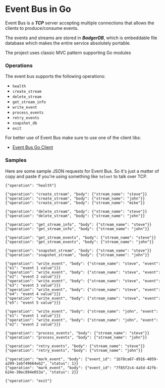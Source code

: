 # Event Bus in Go

Event Bus is a ***TCP*** server accepting multiple connections
that allows the clients to produce/consume events.

The events and streams are stored in ***BadgerDB***, which is embeddable
file database which makes the entire service absolutely portable.

The project uses classic MVC pattern supporting Go modules

### Operations

The event bus supports the following operations:

- `health`
- `create_stream`
- `delete_stream`
- `get_stream_info`
- `write_event`
- `process_events`
- `retry_events`
- `snapshot_db`
- `exit`

For better use of Event Bus make sure to use one of the client libs:

- [Event Bus Go Client](https://github.com/go-web-dev/event-bus-go-client)

### Samples

Here are some sample JSON requests for Event Bus.
So it's just a matter of copy and paste if you're using
something like `telnet` to talk over TCP.

```
{"operation": "health"}

{"operation": "create_stream", "body": {"stream_name": "steve"}}
{"operation": "create_stream", "body": {"stream_name": "john"}}
{"operation": "create_stream", "body": {"stream_name": "mike"}}

{"operation": "delete_stream", "body": {"stream_name": "steve"}}
{"operation": "delete_stream", "body": {"stream_name": "john"}}

{"operation": "get_stream_info", "body": {"stream_name": "steve"}}
{"operation": "get_stream_info", "body": {"stream_name": "john"}}

{"operation": "get_stream_events", "body": {"stream_name": "steve"}}
{"operation": "get_stream_events", "body": {"stream_name": "john"}}

{"operation": "snapshot_stream", "body": {"stream_name": "steve"}}
{"operation": "snapshot_stream", "body": {"stream_name": "john"}}

{"operation": "write_event", "body": {"stream_name": "steve", "event": {"e1": "event 1 value"}}}
{"operation": "write_event", "body": {"stream_name": "steve", "event": {"e2": "event 2 value"}}}
{"operation": "write_event", "body": {"stream_name": "steve", "event": {"e3": "event 3 value"}}}
{"operation": "write_event", "body": {"stream_name": "steve", "event": {"e4": "event 4 value"}}}
{"operation": "write_event", "body": {"stream_name": "steve", "event": {"e5": "event 5 value"}}}

{"operation": "write_event", "body": {"stream_name": "john", "event": {"e1": "event 1 value"}}}
{"operation": "write_event", "body": {"stream_name": "john", "event": {"e2": "event 2 value"}}}

{"operation": "process_events", "body": {"stream_name": "steve"}}
{"operation": "process_events", "body": {"stream_name": "john"}}

{"operation": "retry_events", "body": {"stream_name": "steve"}}
{"operation": "retry_events", "body": {"stream_name": "john"}}

{"operation": "mark_event", "body": {"event_id": "1b78ca67-d916-4059-a299-1ebf49664eb2", "status": 1}}
{"operation": "mark_event", "body": {"event_id": "7f85f2c4-4a5d-42fb-b24e-30ec894e053a", "status": 2}}

{"operation": "exit"}
```
